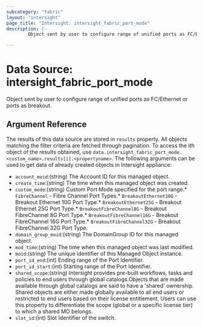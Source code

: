 ```yaml
---
subcategory: "fabric"
layout: "intersight"
page_title: "Intersight: intersight_fabric_port_mode"
description: |-
        Object sent by user to configure range of unified ports as FC/Ethernet or ports as breakout.

---
```


# Data Source: intersight_fabric_port_mode
Object sent by user to configure range of unified ports as FC/Ethernet or ports as breakout.
## Argument Reference
The results of this data source are stored in `results` property.
All objects matching the filter criteria are fetched through pagination.
To access the ith object of the results obtained, use `data.intersight_fabric_port_mode.<custom_name>.results[i].<propertyname>`.
The following arguments can be used to get data of already created objects in Intersight appliance:
* `account_moid`:(string) The Account ID for this managed object. 
* `create_time`:(string) The time when this managed object was created. 
* `custom_mode`:(string) Custom Port Mode specified for the port range.* `FibreChannel` - Fibre Channel Port Types.* `BreakoutEthernet10G` - Breakout Ethernet 10G Port Type.* `BreakoutEthernet25G` - Breakout Ethernet 25G Port Type.* `BreakoutFibreChannel8G` - Breakout FibreChannel 8G Port Type.* `BreakoutFibreChannel16G` - Breakout FibreChannel 16G Port Type.* `BreakoutFibreChannel32G` - Breakout FibreChannel 32G Port Type. 
* `domain_group_moid`:(string) The DomainGroup ID for this managed object. 
* `mod_time`:(string) The time when this managed object was last modified. 
* `moid`:(string) The unique identifier of this Managed Object instance. 
* `port_id_end`:(int) Ending range of the Port Identifier. 
* `port_id_start`:(int) Starting range of the Port Identifier. 
* `shared_scope`:(string) Intersight provides pre-built workflows, tasks and policies to end users through global catalogs.Objects that are made available through global catalogs are said to have a 'shared' ownership. Shared objects are either made globally available to all end users or restricted to end users based on their license entitlement. Users can use this property to differentiate the scope (global or a specific license tier) to which a shared MO belongs. 
* `slot_id`:(int) Slot Identifier of the switch. 
 
